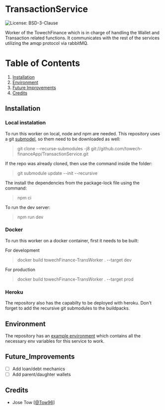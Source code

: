 # TransactionService

![License: BSD-3-Clause](https://img.shields.io/github/license/towech-financeApp/TransactionService)

Worker of the TowechFinance which is in charge of handling the Wallet and Transaction 
related functions. It communicates with the rest of the services utilizing the amqp 
protocol via rabbitMQ.

# Table of Contents
1. [Installation](#Installation)
2. [Environment](#Environment)
3. [Future Improvements](#Future_Improvements)
3. [Credits](#Credits)

## Installation

### Local instalation
To run this worker on local, node and npm are needed. This repository uses a git 
[submodel](https://github.com/towech-financeApp/Models), so them need to be downloaded 
as well: 

> git clone --recurse-submodules -j8 git://github.com/towech-financeApp/TransactionService.git

If the repo was already cloned, then use the command inside the folder:
> git submodule update --init --recursive

The install the dependencies from the package-lock file using the command:
> npm ci

To run the dev server:
> npm run dev

### Docker
To run this worker on a docker container, first it needs to be built:

For development
> docker build towechFinance-TransWorker . --target dev

For production
> docker build towechFinance-TransWorker . --target prod

### Heroku
The repository also has the capabilty to be deployed with heroku. Don't forget to add 
the recursive git submodules to the buildpacks.

## Environment
The repository has an [example environment](/env.sample) which contains all the 
necessary env variables for this service to work.

## Future_Improvements
- [ ] Add loan/debt mechanics
- [ ] Add parent/daughter wallets

## Credits
- Jose Tow [[@Tow96](https://github.com/Tow96)]
